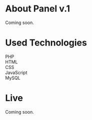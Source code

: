 # About Panel v.1

Coming soon.

# Used Technologies

PHP<br>
HTML<br>
CSS<br>
JavaScript<br>
MySQL<br>

# Live

Coming soon.
